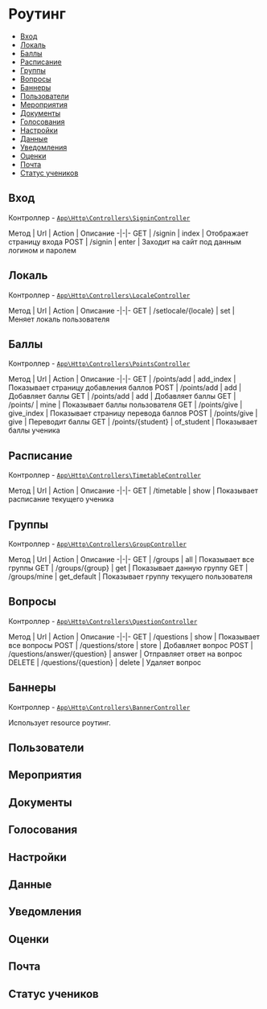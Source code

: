 # Роутинг

- [Вход](#signin)
- [Локаль](#locale)
- [Баллы](#points)
- [Расписание](#timetable)
- [Группы](#groups)
- [Вопросы](#questions)
- [Баннеры](#banners)
- [Пользователи](#users)
- [Мероприятия](#events)
- [Документы](#documents)
- [Голосования](#polls)
- [Настройки](#settings)
- [Данные](#data)
- [Уведомления](#notifications)
- [Оценки](#marks)
- [Почта](#email)
- [Статус учеников](#status)

<a name="signin"></a>
## Вход

Контроллер - [`App\Http\Controllers\SigninController`](controllers/SigninController)

Метод | Url | Action | Описание
-|-|-
GET  | /signin | index | Отображает страницу входа
POST | /signin | enter | Заходит на сайт под данным логином и паролем

<a name="locale"></a>
## Локаль

Контроллер - [`App\Http\Controllers\LocaleController`](controllers/LocaleController)

Метод | Url | Action | Описание
-|-|-
GET  | /setlocale/{locale} | set | Меняет локаль пользователя

<a name="points"></a>
## Баллы

Контроллер - [`App\Http\Controllers\PointsController`](controllers/PointsController)

Метод | Url | Action | Описание
-|-|-
GET  | /points/add | add_index | Показывает страницу добавления баллов
POST  | /points/add | add | Добавляет баллы
GET  | /points/add | add | Добавляет баллы
GET  | /points/ | mine | Показывает баллы пользователя
GET  | /points/give | give_index | Показывает страницу перевода баллов
POST  | /points/give | give | Переводит баллы
GET  | /points/{student} | of_student | Показывает баллы ученика

<a name="timetable"></a>
## Расписание

Контроллер - [`App\Http\Controllers\TimetableController`](controllers/TimetableController)

Метод | Url | Action | Описание
-|-|-
GET  | /timetable | show | Показывает расписание текущего ученика

<a name="groups"></a>
## Группы

Контроллер - [`App\Http\Controllers\GroupController`](controllers/GroupController)

Метод | Url | Action | Описание
-|-|-
GET  | /groups | all | Показывает все группы
GET  | /groups/{group} | get | Показывает данную группу
GET  | /groups/mine | get_default | Показывает группу текущего пользователя


<a name="questions"></a>
## Вопросы

Контроллер - [`App\Http\Controllers\QuestionController`](controllers/QuestionController)

Метод | Url | Action | Описание
-|-|-
GET  | /questions | show | Показывает все вопросы
POST  | /questions/store | store | Добавляет вопрос
POST  | /questions/answer/{question} | answer | Отправляет ответ на вопрос
DELETE  | /questions/{question} | delete | Удаляет вопрос


<a name="banners"></a>
## Баннеры

Контроллер - [`App\Http\Controllers\BannerController`](controllers/BannerController)

Использует resource роутинг.

<a name="users"></a>
## Пользователи

<a name="events"></a>
## Мероприятия


<a name="documents"></a>
## Документы


<a name="polls"></a>
## Голосования


<a name="settings"></a>
## Настройки


<a name="data"></a>
## Данные


<a name="notifications"></a>
## Уведомления


<a name="marks"></a>
## Оценки


<a name="email"></a>
## Почта


<a name="status"></a>
## Статус учеников


